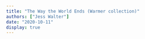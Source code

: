 ```yaml
---
title: "The Way the World Ends (Warmer collection)"
authors: ["Jess Walter"]
date: "2020-10-11"
display: true
---
```


<!-- Your comments or review here -->
